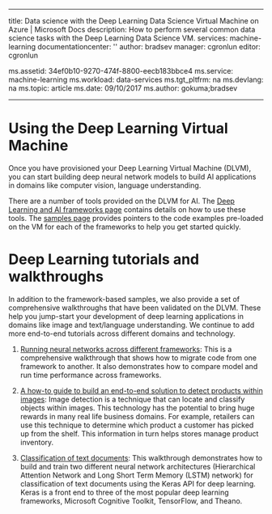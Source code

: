----
title: Data science with the Deep Learning Data Science Virtual Machine on Azure | Microsoft Docs
description: How to perform several common data science tasks with the Deep Learning  Data Science VM.
services: machine-learning
documentationcenter: ''
author: bradsev
manager: cgronlun
editor: cgronlun

ms.assetid: 34ef0b10-9270-474f-8800-eecb183bbce4
ms.service: machine-learning
ms.workload: data-services
ms.tgt_pltfrm: na
ms.devlang: na
ms.topic: article
ms.date: 09/10/2017
ms.author: gokuma;bradsev

---
# Using the Deep Learning Virtual Machine

Once you have provisioned your Deep Learning Virtual Machine (DLVM), you can start building deep neural network models to build AI applications in domains like computer vision, language understanding. 

There are a number of tools provided on the DLVM for AI. The [Deep Learning and AI frameworks page](dsvm-deep-learning-ai-frameworks.md) contains details on how to use these tools. The [samples page](dsvm-samples-and-walkthroughs.md) provides pointers to the code examples pre-loaded on the VM for each of the frameworks to help you get started quickly. 

# Deep Learning tutorials and walkthroughs

In addition to the framework-based samples, we also provide a set of comprehensive walkthroughs that have been validated on the DLVM. These help you jump-start your development of deep learning applications in domains like image and text/language understanding. We continue to add more end-to-end tutorials across different domains and technology.   

1. [Running neural networks across different frameworks](https://github.com/ilkarman/DeepLearningFrameworks): This is a comprehensive walkthrough that shows how to migrate code from one framework to another. It also demonstrates how to compare model and run time performance across frameworks. 

2. [A how-to guide to build an end-to-end solution to detect products within images](https://github.com/Azure/cortana-intelligence-product-detection-from-images): Image detection is a technique that can locate and classify objects within images. This technology has the potential to bring huge rewards in many real life business domains. For example, retailers can use this technique to determine which product a customer has picked up from the shelf. This information in turn helps stores manage product inventory. 

3. [Classification of text documents](https://github.com/anargyri/lstm_han): This walkthrough demonstrates how to build and train two different neural network architectures (Hierarchical Attention Network and Long Short Term Memory (LSTM) network) for classification of text documents using the Keras API for deep learning. Keras is a front end to three of the most popular deep learning frameworks, Microsoft Cognitive Toolkit, TensorFlow, and Theano.



